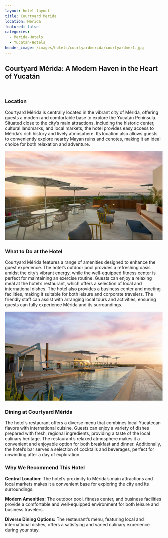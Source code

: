 ```yaml
---
layout: hotel-layout
title: Courtyard Merida
location: Merida
featured: false
categories:
  - Merida-Hotels
  - Yucatan-Hotels
header_image: /images/hotels/courtyardmerida/courtyardmer1.jpg
---
```

## Courtyard Mérida: A Modern Haven in the Heart of Yucatán

&nbsp;

### Location

Courtyard Mérida is centrally located in the vibrant city of Mérida, offering guests a modern and comfortable base to explore the Yucatán Peninsula. Situated close to the city’s main attractions, including the historic center, cultural landmarks, and local markets, the hotel provides easy access to Mérida’s rich history and lively atmosphere. Its location also allows guests to conveniently explore nearby Mayan ruins and cenotes, making it an ideal choice for both relaxation and adventure.

![](/images/hotels/courtyardmerida/courtyardmer3.jpeg)

### What to Do at the Hotel

Courtyard Mérida features a range of amenities designed to enhance the guest experience. The hotel’s outdoor pool provides a refreshing oasis amidst the city’s vibrant energy, while the well-equipped fitness center is perfect for maintaining an exercise routine. Guests can enjoy a relaxing meal at the hotel’s restaurant, which offers a selection of local and international dishes. The hotel also provides a business center and meeting facilities, making it suitable for both leisure and corporate travelers. The friendly staff can assist with arranging local tours and activities, ensuring guests can fully experience Mérida and its surroundings.

![](/images/hotels/courtyardmerida/courtyardmer4.jpeg)

### Dining at Courtyard Mérida

The hotel’s restaurant offers a diverse menu that combines local Yucatecan flavors with international cuisine. Guests can enjoy a variety of dishes prepared with fresh, regional ingredients, providing a taste of the local culinary heritage. The restaurant’s relaxed atmosphere makes it a convenient and enjoyable option for both breakfast and dinner. Additionally, the hotel’s bar serves a selection of cocktails and beverages, perfect for unwinding after a day of exploration.

### Why We Recommend This Hotel

**Central Location:** The hotel’s proximity to Mérida’s main attractions and local markets makes it a convenient base for exploring the city and its surroundings.&nbsp;

**Modern Amenities:** The outdoor pool, fitness center, and business facilities provide a comfortable and well-equipped environment for both leisure and business travelers.&nbsp;

**Diverse Dining Options:** The restaurant’s menu, featuring local and international dishes, offers a satisfying and varied culinary experience during your stay.&nbsp;